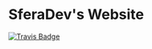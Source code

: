 # SferaDev's Website

[![Travis Badge](https://travis-ci.org/SferaDev/sferadev.github.io.svg?branch=development)](https://travis-ci.org/SferaDev/sferadev.github.io)
